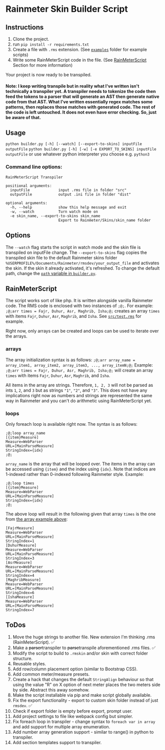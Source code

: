 # Rainmeter Skin Builder Script

## Instructions

1. Clone the project.
2. run `pip install -r requirements.txt`
3. Create a file with `.rms` extension. (See [`examples`](https://github.com/permafrost06/rm-skin-builder/examples) folder for example scripts)
4. Write some RainMeterScript code in the file. (See [RainMeterScript](https://github.com/permafrost06/rm-skin-builder#rainmeterscript) Section for more information)

Your project is now ready to be transpiled.

#### Note: I keep writing transpile but in reality what I've written isn't technically a transpiler yet. A transpiler needs to tokenize the code then feed the tokens to a parser that will generate an AST then generate native code from that AST. What I've written essentially regex matches some patterns, then replaces those matches with generated code. The rest of the code is left untouched. It does not even have error checking. So, just be aware of that.

## Usage

`python builder.py [-h] [--watch] [--export-to-skins] inputFile outputFile`
`python builder.py [-h] [-w] [-e EXPORT_TO_SKINS] inputFile outputFile`
or use whatever python interpreter you choose e.g. `python3`

### Command line options:

```
RainMeterScript Transpiler

positional arguments:
  inputFile             input .rms file in folder "src"
  outputFile            output .ini file in folder "dist"

optional arguments:
  -h, --help            show this help message and exit
  -w, --watch           Turn watch mode on
  -e skin_name, --export-to-skins skin_name
                        Export to Rainmeter/Skins/skin_name folder
```

## Options

The `--watch` flag starts the script in watch mode and the skin file is transpiled on inputFile change.
The `--export-to-skins` flag copies the transpiled skin file to the default Rainmeter skins folder `%USERPROFILE%/Documents/Rainmeter/rmsdev/your_output_file` and activates the skin. If the skin it already activated, it's refreshed. To change the default path, change the [`path` variable in `builder.py`](https://github.com/permafrost06/rm-skin-builder/blob/master/builder.py#L23).

## RainMeterScript

The script works sort of like php. It is written alongside vanilla Rainmeter code. The RMS code is enclosed with two instances of `;@;`. For example: `;@;arr times = Fajr, Duhur, Asr, Maghrib, Isha;@;` creates an array `times` with items `Fajr`, `Duhur`, `Asr`, `Maghrib`, and `Isha`. See [`src/test.rms`](https://github.com/permafrost06/rm-skin-builder/blob/master/src/test.rms) for example.

Right now, only arrays can be created and loops can be used to iterate over the arrays.

### arrays

The array initialization syntax is as follows:
`;@;arr array_name = array_item1, array_item2, array_item3, ..., array_itemN;@;`
Example: `;@;arr times = Fajr, Duhur, Asr, Maghrib, Isha;@;` will create an array `times` with items `Fajr`, `Duhur`, `Asr`, `Maghrib`, and `Isha`.

All items in the array are strings. Therefore, `1, 2, 3` will not be parsed as ints `1`, `2`, and `3` but as strings `"1"`, `"2"`, and `"3"`. This does not have any implications right now as numbers and strings are represented the same way in Rainmeter and you can't do arithmetic using RainMeterScript yet.

### loops

Only foreach loop is available right now. The syntax is as follows:

```
;@;loop array_name
[{item}Measure]
Measure=WebParser
URL=[MainParseMeasure]
StringIndex={idx}
;@;
```

`array_name` is the array that will be looped over. The items in the array can be accessed using `{item}` and the index using `{idx}`. Note that indices are 1-indexed rather than 0-indexed following Rainmeter style.
Example:

```
;@;loop times
[{item}Measure]
Measure=WebParser
URL=[MainParseMeasure]
StringIndex={idx}
;@;
```

The above loop will result in the following given that array `times` is the one from [the array example above](https://github.com/permafrost06/rm-skin-builder#arrays):

```
[FajrMeasure]
Measure=WebParser
URL=[MainParseMeasure]
StringIndex=1
[DuhurMeasure]
Measure=WebParser
URL=[MainParseMeasure]
StringIndex=3
[AsrMeasure]
Measure=WebParser
URL=[MainParseMeasure]
StringIndex=4
[MaghribMeasure]
Measure=WebParser
URL=[MainParseMeasure]
StringIndex=6
[IshaMeasure]
Measure=WebParser
URL=[MainParseMeasure]
StringIndex=7
```

## ToDos

1. Move the huge strings to another file. New extension I'm thinking .rms (RainMeterScript). ✅
2. Make a ~~parser~~transpiler to ~~parse~~transpile aforementioned .rms files. ✅
3. Modify the script to build to `.rmskin` and/or skin with correct folder structure.
4. Reusable styles.
5. Add row/column placement option (similar to Bootstrap CSS).
6. Add common meter/measure presets.
7. Create a hack that changes the default `StringAlign` behaviour so that using the value "R" on X option of next meter places the two meters side by side. Abstract this away somehow.
8. Make the script installable via pip and make script globally available.
9. Fix the export functionality - export to custom skin folder instead of just `rmsdev`. ✅
10. Check if export folder is empty before export, prompt user.
11. Add project settings to file like webpack config but simpler.
12. Fix foreach loop in transpiler - change syntax to `foreach var in array` and add support for multiple array enumeration.
13. Add number array generation support - similar to range() in python to transpiler.
14. Add section templates support to transpiler.
